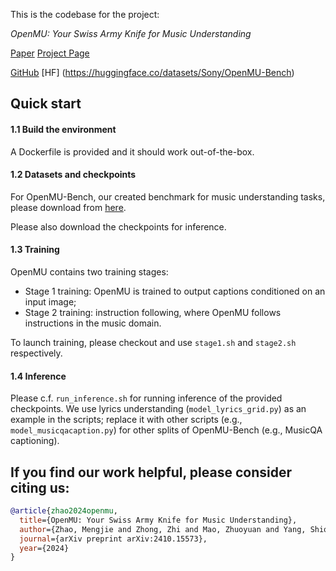 This is the codebase for the project: 

*OpenMU: Your Swiss Army Knife for Music Understanding*

[Paper](https://arxiv.org/abs/2410.15573) [Project Page](https://mzhaojp22.github.io/open_music_understanding/) 

[GitHub](https://github.com/sony/openmu) [HF] (https://huggingface.co/datasets/Sony/OpenMU-Bench)

## Quick start

#### 1.1 Build the environment
A Dockerfile is provided and it should work out-of-the-box.


#### 1.2 Datasets and checkpoints

For OpenMU-Bench, our created benchmark for music understanding tasks, please download from [here](https://drive.google.com/drive/folders/1bkl8dWLviHGZWgrhcxf-zPZA-vlTlq7B?usp=sharing).

Please also download the checkpoints for inference.

#### 1.3 Training

OpenMU contains two training stages:

- Stage 1 training: OpenMU is trained to output captions conditioned on an input image;
- Stage 2 training: instruction following, where OpenMU follows instructions in the music domain.

To launch training, please checkout and use `stage1.sh` and `stage2.sh` respectively.

#### 1.4 Inference

Please c.f. `run_inference.sh` for running inference of the provided checkpoints. 
We use lyrics understanding (`model_lyrics_grid.py`) as an example in the scripts;
replace it with other scripts (e.g., `model_musicqacaption.py`) for other splits of OpenMU-Bench (e.g., MusicQA captioning).


## If you find our work helpful, please consider citing us:
```bibtex
@article{zhao2024openmu,
  title={OpenMU: Your Swiss Army Knife for Music Understanding},
  author={Zhao, Mengjie and Zhong, Zhi and Mao, Zhuoyuan and Yang, Shiqi and Liao, Wei-Hsiang and Takahashi, Shusuke and Wakaki, Hiromi and Mitsufuji, Yuki},
  journal={arXiv preprint arXiv:2410.15573},
  year={2024}
}
